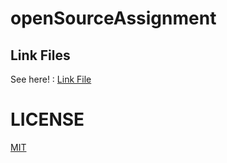 # openSourceAssignment


## Link Files
See here! : [Link File](https://github.com/miheerbits/openSourceAssignment/blob/main/link.html)
# LICENSE

[MIT](LICENSE)
